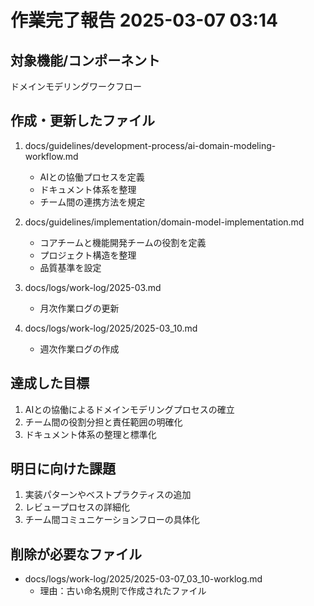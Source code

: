 # 作業完了報告 2025-03-07 03:14

## 対象機能/コンポーネント
ドメインモデリングワークフロー

## 作成・更新したファイル
1. docs/guidelines/development-process/ai-domain-modeling-workflow.md
   - AIとの協働プロセスを定義
   - ドキュメント体系を整理
   - チーム間の連携方法を規定

2. docs/guidelines/implementation/domain-model-implementation.md
   - コアチームと機能開発チームの役割を定義
   - プロジェクト構造を整理
   - 品質基準を設定

3. docs/logs/work-log/2025-03.md
   - 月次作業ログの更新

4. docs/logs/work-log/2025/2025-03_10.md
   - 週次作業ログの作成

## 達成した目標
1. AIとの協働によるドメインモデリングプロセスの確立
2. チーム間の役割分担と責任範囲の明確化
3. ドキュメント体系の整理と標準化

## 明日に向けた課題
1. 実装パターンやベストプラクティスの追加
2. レビュープロセスの詳細化
3. チーム間コミュニケーションフローの具体化

## 削除が必要なファイル
- docs/logs/work-log/2025/2025-03-07_03_10-worklog.md
  - 理由：古い命名規則で作成されたファイル
